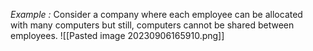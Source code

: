 *Example :*
	Consider a company where each employee can be allocated with many computers but still, computers cannot be shared between employees.
	![[Pasted image 20230906165910.png]]